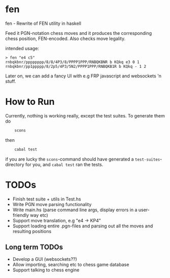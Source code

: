 fen 
===

fen - Rewrite of FEN utility in haskell


Feed it PGN-notation chess moves and it produces the corresponding chess position, FEN-encoded.
Also checks move legality.

intended usage:

    > fen "e4 c5"
    rnbqkbnr/pppppppp/8/8/4P3/8/PPPP1PPP/RNBQKBNR b KQkq e3 0 1
    rnbqkbnr/pp1ppppp/8/2p5/4P3/5N2/PPPP1PPP/RNBQKB1R b KQkq - 1 2

Later on, we can add a fancy UI with e.g FRP javascript and websockets 'n stuff.

# How to Run
Currently, nothing is working really, except the test suites. To generate them do
```bash
    scons
```
then
```bash
    cabal test
```
if you are lucky the `scons`-command should have generated a `test-suites`-directory for you,
and `cabal test` ran the tests.

# TODOs
- Finish test suite + utils in Test.hs
- Write PGN move parsing functionality
- Write main.hs (parse command line args, display errors in a user-friendly way etc)
- Support move translation, e.g "e4 -> KP4"
- Support loading entire .pgn-files and parsing out all the moves and resulting positions


## Long term TODOs
- Develop a GUI (websockets??)
- Allow importing, searching etc to chess game database
- Support talking to chess engine
